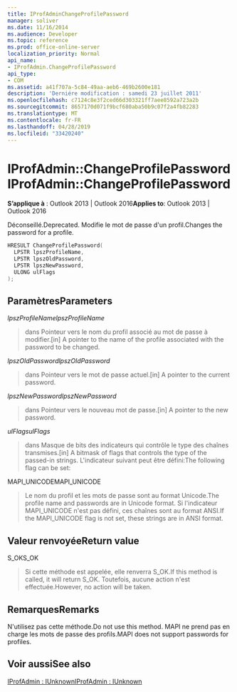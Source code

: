 ```yaml
---
title: IProfAdminChangeProfilePassword
manager: soliver
ms.date: 11/16/2014
ms.audience: Developer
ms.topic: reference
ms.prod: office-online-server
localization_priority: Normal
api_name:
- IProfAdmin.ChangeProfilePassword
api_type:
- COM
ms.assetid: a41f707a-5c84-49aa-aeb6-469b2600e181
description: 'Derniére modification : samedi 23 juillet 2011'
ms.openlocfilehash: c7124c8e3f2ced66d303321ff7aee8592a723a2b
ms.sourcegitcommit: 8657170d071f9bcf680aba50b9c07f2a4fb82283
ms.translationtype: MT
ms.contentlocale: fr-FR
ms.lasthandoff: 04/28/2019
ms.locfileid: "33420240"
---
```

# <a name="iprofadminchangeprofilepassword"></a><span data-ttu-id="1164d-103">IProfAdmin::ChangeProfilePassword</span><span class="sxs-lookup"><span data-stu-id="1164d-103">IProfAdmin::ChangeProfilePassword</span></span>

  
  
<span data-ttu-id="1164d-104">**S’applique à** : Outlook 2013 | Outlook 2016</span><span class="sxs-lookup"><span data-stu-id="1164d-104">**Applies to**: Outlook 2013 | Outlook 2016</span></span> 
  
<span data-ttu-id="1164d-105">Déconseillé.</span><span class="sxs-lookup"><span data-stu-id="1164d-105">Deprecated.</span></span> <span data-ttu-id="1164d-106">Modifie le mot de passe d'un profil.</span><span class="sxs-lookup"><span data-stu-id="1164d-106">Changes the password for a profile.</span></span>
  
```cpp
HRESULT ChangeProfilePassword(
  LPSTR lpszProfileName,
  LPSTR lpszOldPassword,
  LPSTR lpszNewPassword,
  ULONG ulFlags
);
```

## <a name="parameters"></a><span data-ttu-id="1164d-107">Paramètres</span><span class="sxs-lookup"><span data-stu-id="1164d-107">Parameters</span></span>

 <span data-ttu-id="1164d-108">_lpszProfileName_</span><span class="sxs-lookup"><span data-stu-id="1164d-108">_lpszProfileName_</span></span>
  
> <span data-ttu-id="1164d-109">dans Pointeur vers le nom du profil associé au mot de passe à modifier.</span><span class="sxs-lookup"><span data-stu-id="1164d-109">[in] A pointer to the name of the profile associated with the password to be changed.</span></span>
    
 <span data-ttu-id="1164d-110">_lpszOldPassword_</span><span class="sxs-lookup"><span data-stu-id="1164d-110">_lpszOldPassword_</span></span>
  
> <span data-ttu-id="1164d-111">dans Pointeur vers le mot de passe actuel.</span><span class="sxs-lookup"><span data-stu-id="1164d-111">[in] A pointer to the current password.</span></span>
    
 <span data-ttu-id="1164d-112">_lpszNewPassword_</span><span class="sxs-lookup"><span data-stu-id="1164d-112">_lpszNewPassword_</span></span>
  
> <span data-ttu-id="1164d-113">dans Pointeur vers le nouveau mot de passe.</span><span class="sxs-lookup"><span data-stu-id="1164d-113">[in] A pointer to the new password.</span></span>
    
 <span data-ttu-id="1164d-114">_ulFlags_</span><span class="sxs-lookup"><span data-stu-id="1164d-114">_ulFlags_</span></span>
  
> <span data-ttu-id="1164d-115">dans Masque de bits des indicateurs qui contrôle le type des chaînes transmises.</span><span class="sxs-lookup"><span data-stu-id="1164d-115">[in] A bitmask of flags that controls the type of the passed-in strings.</span></span> <span data-ttu-id="1164d-116">L'indicateur suivant peut être défini:</span><span class="sxs-lookup"><span data-stu-id="1164d-116">The following flag can be set:</span></span>
    
<span data-ttu-id="1164d-117">MAPI_UNICODE</span><span class="sxs-lookup"><span data-stu-id="1164d-117">MAPI_UNICODE</span></span> 
  
> <span data-ttu-id="1164d-118">Le nom du profil et les mots de passe sont au format Unicode.</span><span class="sxs-lookup"><span data-stu-id="1164d-118">The profile name and passwords are in Unicode format.</span></span> <span data-ttu-id="1164d-119">Si l'indicateur MAPI_UNICODE n'est pas défini, ces chaînes sont au format ANSI.</span><span class="sxs-lookup"><span data-stu-id="1164d-119">If the MAPI_UNICODE flag is not set, these strings are in ANSI format.</span></span>
    
## <a name="return-value"></a><span data-ttu-id="1164d-120">Valeur renvoyée</span><span class="sxs-lookup"><span data-stu-id="1164d-120">Return value</span></span>

<span data-ttu-id="1164d-121">S_OK</span><span class="sxs-lookup"><span data-stu-id="1164d-121">S_OK</span></span> 
  
> <span data-ttu-id="1164d-122">Si cette méthode est appelée, elle renverra S_OK.</span><span class="sxs-lookup"><span data-stu-id="1164d-122">If this method is called, it will return S_OK.</span></span> <span data-ttu-id="1164d-123">Toutefois, aucune action n'est effectuée.</span><span class="sxs-lookup"><span data-stu-id="1164d-123">However, no action will be taken.</span></span>
    
## <a name="remarks"></a><span data-ttu-id="1164d-124">Remarques</span><span class="sxs-lookup"><span data-stu-id="1164d-124">Remarks</span></span>

<span data-ttu-id="1164d-125">N'utilisez pas cette méthode.</span><span class="sxs-lookup"><span data-stu-id="1164d-125">Do not use this method.</span></span> <span data-ttu-id="1164d-126">MAPI ne prend pas en charge les mots de passe des profils.</span><span class="sxs-lookup"><span data-stu-id="1164d-126">MAPI does not support passwords for profiles.</span></span>
  
## <a name="see-also"></a><span data-ttu-id="1164d-127">Voir aussi</span><span class="sxs-lookup"><span data-stu-id="1164d-127">See also</span></span>



[<span data-ttu-id="1164d-128">IProfAdmin : IUnknown</span><span class="sxs-lookup"><span data-stu-id="1164d-128">IProfAdmin : IUnknown</span></span>](iprofadminiunknown.md)

